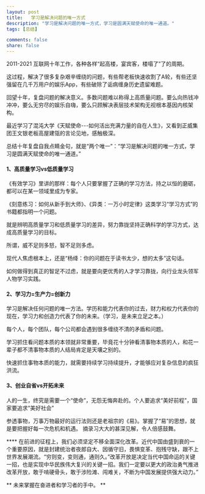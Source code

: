 ```yaml
---
layout: post
title:   学习是解决问题的唯一方式
description: "学习是解决问题的唯一方式，学习是圆满天赋使命的唯一通道。"
tags: [总结]

comments: false
share: false
---
```




2011-2021 互联网十年工作，各种各样“起高楼，宴宾客，楼塌了”了的周期。

这过程，解决了很多复杂艰辛缠绕的问题，有些帮老板快速收割了A轮，有些还坚强留在几千万用户的娱乐App，有些破除了诟病缠身历史遗留难题。

回望十年，复盘问题的解决意义。多数问题难以称得上高质量问题。要么向热钱冲冲冲，要么无穷尽的娱乐自嗨，要么只顾解决表层技术架构无视根本基因内核架构。

最近学习了混沌大学《天赋使命---如何活出充满力量的自在人生》，又看到正威集团王文银老板高屋建瓴的言论见地，感触极深。

总结十年复盘自我点睛金句，就是“两个唯一”：“学习是解决问题的唯一方式，学习是圆满天赋使命的唯一通道。”


####  1、高质量学习vs低质量学习

《有效学习》里讲的那样：每个人只要掌握了正确的学习方法，持之以恒的磨砺，都可以在某一领域里成为专家。

《刻意练习：如何从新手到大师》、《异类：一万小时定律》这类学习“学习方式”的书籍都指明一个问题。

就是辨明高质量学习和低质量学习的差异，努力靠拢坚持正确科学的学习方式，达成高质量学习的目标。

所谓，威不足则多怒，智不足则多虑。

现代人焦虑根本上，还是“杨绛：你的问题在于读书太少，想的太多”这句话。

如何做得到真正的智足不过虑，就是要向更优秀的人才学习靠拢，向行业龙头领军人物学习实践。


####  2、学习力=生产力=创新力

学习是解决任何问题的唯一方法。学历和能力代表你的过去，财力和权力代表你的现在，学习力和创造力代表了你的未来。（学习，是未来立足之本。）

每个人，每个团队，每个公司都会遇到很多缠绕不清的矛盾和问题。

学习抓住看问题本质的本领就非常重要，毕竟花十分钟看清事物本质的人，和花一辈子都不清事物本质的人结局肯定是天壤之别的。

快速抓住事物本质的能力，就需要持续学习持续提升，才能够应对复杂信息的疯狂洪流。


####  3、创业自省vs开拓未来

人的一生，终究是需要一个“使命”，无怨无悔奔赴的。个人要追求“美好前程”，国家要追求“美好社会”

参透事物，万事万物最好的运行法则还是老祖宗的《易》。掌握了“易”的思想，就是要把握好每一次危机和机遇。
摘录习大大的甚深见解，令人倍感鼓舞。

****  在前进的征程上，我们必须坚定不移全面深化改革。近代中国由盛到衰的一个重要原因，就是封建统治者夜郎自大、因循守旧，畏惧变革、抱残守缺，跟不上世界发展潮流。“穷则变，变则通，通则久。”改革开放是决定当代中国命运的关键一招，也是实现中华民族伟大复兴的关键一招。我们一定要以更大的政治勇气推进改革开放，敢于啃硬骨头，敢于涉险滩、闯难关，不断为中国发展提供强大动力。”


** 未来掌握在奋进者和学习者的手中。 **




 
